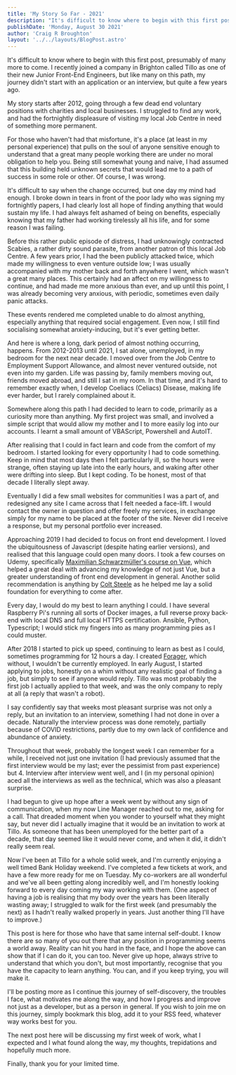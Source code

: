 ```yaml
---
title: 'My Story So Far - 2021'
description: "It's difficult to know where to begin with this first post, presumably of many more to come."
publishDate: 'Monday, August 30 2021'
author: 'Craig R Broughton'
layout: '../../layouts/BlogPost.astro'
---
```

It's difficult to know where to begin with this first post, presumably of many more to come. I recently joined a company in Brighton called Tillo as one of their new Junior Front-End Engineers, but like many on this path, my journey didn't start with an application or an interview, but quite a few years ago.

My story starts after 2012, going through a few dead end voluntary positions with charities and local businesses. I struggled to find any work, and had the fortnightly displeasure of visiting my local Job Centre in need of something more permanent.

For those who haven't had that misfortune, it's a place (at least in my personal experience) that pulls on the soul of anyone sensitive enough to understand that a great many people working there are under no moral obligation to help you. Being still somewhat young and naive, I had assumed that this building held unknown secrets that would lead me to a path of success in some role or other. Of course, I was wrong.

It's difficult to say when the change occurred, but one day my mind had enough. I broke down in tears in front of the poor lady who was signing my fortnightly papers, I had clearly lost all hope of finding anything that would sustain my life. I had always felt ashamed of being on benefits, especially knowing that my father had working tirelessly all his life, and for some reason I was failing.

Before this rather public episode of distress, I had unknowingly contracted Scabies, a rather dirty sound parasite, from another patron of this local Job Centre. A few years prior, I had the been publicly attacked twice, which made my willingness to even venture outside low; I was usually accompanied with my mother back and forth anywhere I went, which wasn't a great many places. This certainly had an affect on my willingness to continue, and had made me more anxious than ever, and up until this point, I was already becoming very anxious, with periodic, sometimes even daily panic attacks.

These events rendered me completed unable to do almost anything, especially anything that required social engagement. Even now, I still find socialising somewhat anxiety-inducing, but it's ever getting better.

And here is where a long, dark period of almost nothing occurring, happens. From 2012-2013 until 2021, I sat alone, unemployed, in my bedroom for the next near decade. I moved over from the Job Centre to Employment Support Allowance, and almost never ventured outside, not even into my garden. Life was passing by, family members moving out, friends moved abroad, and still I sat in my room. In that time, and it's hard to remember exactly when, I develop Coeliacs (Celiacs) Disease, making life ever harder, but I rarely complained about it.

Somewhere along this path I had decided to learn to code, primarily as a curiosity more than anything. My first project was small, and involved a simple script that would allow my mother and I to more easily log into our accounts. I learnt a small amount of VBAScript, Powershell and AutoIT.

After realising that I could in fact learn and code from the comfort of my bedroom. I started looking for every opportunity I had to code something. Keep in mind that most days then I felt particularly ill, so the hours were strange, often staying up late into the early hours, and waking after other were drifting into sleep. But I kept coding. To be honest, most of that decade I literally slept away.

Eventually I did a few small websites for communities I was a part of, and redesigned any site I came across that I felt needed a face-lift. I would contact the owner in question and offer freely my services, in exchange simply for my name to be placed at the footer of the site. Never did I receive a response, but my personal portfolio ever increased.

Approaching 2019 I had decided to focus on front end development. I loved the ubiquitousness of Javascript (despite hating earlier versions), and realised that this language could open many doors. I took a few courses on Udemy, specifically [Maximilian Schwarzmüller's course on Vue](https://www.udemy.com/user/maximilian-schwarzmuller/), which helped a great deal with advancing my knowledge of not just Vue, but a greater understanding of front end development in general. Another solid recommendation is anything by [Colt Steele](https://www.udemy.com/user/coltsteele/) as he helped me lay a solid foundation for everything to come after.

Every day, I would do my best to learn anything I could. I have several Raspberry Pi's running all sorts of Docker images, a full reverse proxy back-end with local DNS and full local HTTPS certification. Ansible, Python, Typescript; I would stick my fingers into as many programming pies as I could muster.

After 2018 I started to pick up speed, continuing to learn as best as I could, sometimes programming for 12 hours a day. I created [Forager](https://forager.crbroughton.me), which without, I wouldn't be currently employed. In early August, I started applying to jobs, honestly on a whim without any realistic goal of finding a job, but simply to see if anyone would reply. Tillo was most probably the first job I actually applied to that week, and was the only company to reply at all (a reply that wasn't a robot).

I say confidently say that weeks most pleasant surprise was not only a reply, but an invitation to an interview, something I had not done in over a decade. Naturally the interview process was done remotely, partially because of COVID restrictions, partly due to my own lack of confidence and abundance of anxiety.

Throughout that week, probably the longest week I can remember for a while, I received not just one invitation (I had previously assumed that the first interview would be my last; ever the pessimist from past experience) but 4. Interview after interview went well, and I (in my personal opinion) aced all the interviews as well as the technical, which was also a pleasant surprise.

I had begun to give up hope after a week went by without any sign of communication, when my now Line Manager reached out to me, asking for a call. That dreaded moment when you wonder to yourself what they might say, but never did I actually imagine that it would be an invitation to work at Tillo. As someone that has been unemployed for the better part of a decade, that day seemed like it would never come, and when it did, it didn't really seem real.

Now I've been at Tillo for a whole solid week, and I'm currently enjoying a well timed Bank Holiday weekend. I've completed a few tickets at work, and have a few more ready for me on Tuesday. My co-workers are all wonderful and we've all been getting along incredibly well, and I'm honestly looking forward to every day coming my way working with them. (One aspect of having a job is realising that my body over the years has been literally wasting away; I struggled to walk for the first week (and presumably the next) as I hadn't really walked properly in years. Just another thing I'll have to improve.)

This post is here for those who have that same internal self-doubt. I know there are so many of you out there that any position in programming seems a world away. Reality can hit you hard in the face, and I hope the above can show that if I can do it, you can too. Never give up hope, always strive to understand that which you don't, but most importantly, recognise that you have the capacity to learn anything. You can, and if you keep trying, you will make it.

I'll be posting more as I continue this journey of self-discovery, the troubles I face, what motivates me along the way, and how I progress and improve not just as a developer, but as a person in general. If you wish to join me on this journey, simply bookmark this blog, add it to your RSS feed, whatever way works best for you.

The next post here will be discussing my first week of work, what I expected and I what found along the way, my thoughts, trepidations and hopefully much more.

Finally, thank you for your limited time.
